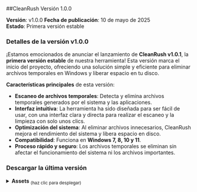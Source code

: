 ##CleanRush Versión 1.0.0

**Versión**: v1.0.0 
**Fecha de publicación**: 10 de mayo de 2025  
**Estado**: Primera versión estable

### Detalles de la versión v1.0.0

¡Estamos emocionados de anunciar el lanzamiento de **CleanRush v1.0.1**, la **primera versión estable** de nuestra herramienta! Esta versión marca el inicio del proyecto, ofreciendo una solución simple y eficiente para eliminar archivos temporales en Windows y liberar espacio en tu disco.

**Características principales** de esta versión:

- **Escaneo de archivos temporales**: Detecta y elimina archivos temporales generados por el sistema y las aplicaciones.
- **Interfaz intuitiva**: La herramienta ha sido diseñada para ser fácil de usar, con una interfaz clara y directa para realizar el escaneo y la limpieza con solo unos clics.
- **Optimización del sistema**: Al eliminar archivos innecesarios, CleanRush mejora el rendimiento del sistema y libera espacio en disco.
- **Compatibilidad**: Funciona en **Windows 7, 8, 10 y 11**.
- **Proceso rápido y seguro**: Los archivos temporales se eliminan sin afectar el funcionamiento del sistema ni los archivos importantes.

### Descargar la última versión

<details>
  <summary><strong>Assets</strong> <sub>(haz clic para desplegar)</sub></summary>

  <br>

  <!-- Tabla con estilo de bordes redondeados, ocupando todo el ancho y sin líneas separadoras -->
  <table style="width: 100%; border-radius: 8px; border: none; border-collapse: collapse; overflow: hidden;">
    <tr style="background-color: #f1f1f1;">
      <td style="padding: 10px; text-align: center; border-radius: 8px 0 0 8px;">
        <a href="https://github.com/Mayonesa7272/Recursos/raw/main/CleanRush/CleanRush.zip" style="text-decoration: none; font-weight: bold;">CleanRush.zip</a>
      </td>
      <td style="padding: 10px; text-align: center;">v1.0.0</td>
      <td style="padding: 10px; text-align: center;">10 de mayo de 2025</td>
      <td style="padding: 10px; text-align: center; border-radius: 0 8px 8px 0;">2.3 MB</td>
    </tr>
  </table>

</details>


